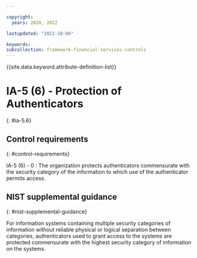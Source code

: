```yaml
---

copyright:
  years: 2020, 2022

lastupdated: "2022-10-06"

keywords: 
subcollection: framework-financial-services-controls
---
```


{{site.data.keyword.attribute-definition-list}}

               
# IA-5 (6) - Protection of Authenticators
{: #ia-5.6}

## Control requirements
{: #control-requirements}

IA-5 (6) - 0
    : The organization protects authenticators commensurate with the security category of the information to which use of the authenticator permits access.

## NIST supplemental guidance
{: #nist-supplemental-guidance}

For information systems containing multiple security categories of information without reliable physical or logical separation between categories, authenticators used to grant access to the systems are protected commensurate with the highest security category of information on the systems.





